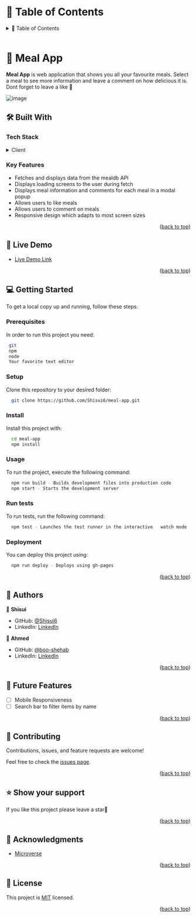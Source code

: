 <!-- TABLE OF CONTENTS -->

# 📗 Table of Contents

<details>
  <summary>📗 Table of Contents</summary>
  <ul>
    <li><a href="#-meal-app-">📖 Meal App</a></li>
    <li><a href="#-built-with-">🛠 Built With</a></li>
    <li><a href="#-live-demo-">🚀 Live Demo </a></li>
    <li><a href="#-getting-started-">💻 Getting Started</a></li>
    <li><a href="#-authors-">👥 Authors </a></li>
    <li><a href="#-future-features-">🔭 Future Features</a></li>
    <li><a href="#-contributing-">🤝 Contributing</a></li>
    <li><a href="#️-show-your-support-">⭐️ Show your support </a></li>
    <li><a href="#-acknowledgments-">🙏 Acknowledgments </a></li>
    <li><a href="#-license-">📝 License</a></li>
  </ul>
</details>

<br>

<!-- PROJECT DESCRIPTION -->

# 📖 Meal App <a name="about-project"></a>

**Meal App** is web application that shows you all your favourite meals. Select a meal to see more information and leave a comment on how delicious it is. Dont forget to leave a like 🧡

![image](https://user-images.githubusercontent.com/37116322/203491283-1803914a-23d3-4258-9e74-3e391359fc68.png)

## 🛠 Built With <a name="built-with"></a>

### Tech Stack <a name="tech-stack"></a>

<details>
  <summary>Client</summary>
  <ul>
    <li><a href="#">HTML</a></li>
    <li><a href="#">CSS</a></li>
    <li><a href="#">JavaScript</a></li>
    <li><a href="https://webpack.js.org/">Webpack</a></li>
    <li><a href="https://jestjs.io/">Jest</a></li>
  </ul>
</details>

<!-- Features -->

### Key Features <a name="key-features"></a>

- Fetches and displays data from the mealdb API
- Displays loading screens to the user during fetch
- Displays meal information and comments for each meal in a modal popup
- Allows users to like meals
- Allows users to comment on meals
- Responsive design which adapts to most screen sizes

<p align="right">(<a href="#readme-top">back to top</a>)</p>

<!-- LIVE DEMO -->

## 🚀 Live Demo <a name="live-demo"></a>

- [Live Demo Link](https://shisui6.github.io/meal-app)

<p align="right">(<a href="#readme-top">back to top</a>)</p>

<!-- GETTING STARTED -->

## 💻 Getting Started <a name="getting-started"></a>

To get a local copy up and running, follow these steps.

### Prerequisites

In order to run this project you need:

```sh
 git
 npm
 node
 Your favorite text editor
```

### Setup

Clone this repository to your desired folder:

```sh
  git clone https://github.com/Shisui6/meal-app.git
```

### Install

Install this project with:

```sh
  cd meal-app
  npm install
```

### Usage

To run the project, execute the following command:

```sh
  npm run build - Builds development files into production code
  npm start - Starts the development server
```

### Run tests

To run tests, run the following command:

```sh
  npm test - Launches the test runner in the interactive   watch mode
```

### Deployment

You can deploy this project using:

```sh
  npm run deploy - Deploys using gh-pages
```

<p align="right">(<a href="#readme-top">back to top</a>)</p>

<!-- AUTHORS -->

## 👥 Authors <a name="authors"></a>

👤 **Shisui**

- GitHub: [@Shisui6](https://github.com/Shisui6)
- LinkedIn: [LinkedIn](https://www.linkedin.com/in/okemdi-udeh-1b472615a/)

👤 **Ahmed**

- GitHub: [@boo-shehab](https://github.com/boo-shehab)
- LinkedIn: [LinkedIn](https://www.linkedin.com/in/ahmed-al-ali-77b6a0246/)

<p align="right">(<a href="#readme-top">back to top</a>)</p>

<!-- FUTURE FEATURES -->

## 🔭 Future Features <a name="future-features"></a>

- [ ] Mobile Responsiveness
- [ ] Search bar to filter items by name

<p align="right">(<a href="#readme-top">back to top</a>)</p>

<!-- CONTRIBUTING -->

## 🤝 Contributing <a name="contributing"></a>

Contributions, issues, and feature requests are welcome!

Feel free to check the [issues page](../../issues/).

<p align="right">(<a href="#readme-top">back to top</a>)</p>

<!-- SUPPORT -->

## ⭐️ Show your support <a name="support"></a>

If you like this project please leave a star🤩

<p align="right">(<a href="#readme-top">back to top</a>)</p>

<!-- ACKNOWLEDGEMENTS -->

## 🙏 Acknowledgments <a name="acknowledgements"></a>

- [Microverse](https://www.microverse.org/)

<p align="right">(<a href="#readme-top">back to top</a>)</p>

<!-- LICENSE -->

## 📝 License <a name="license"></a>

This project is [MIT](./LICENSE) licensed.

<p align="right">(<a href="#readme-top">back to top</a>)</p>
